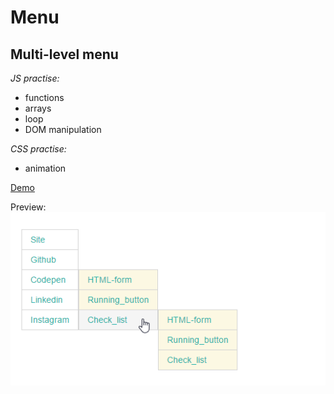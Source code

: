 # Menu
## Multi-level menu
*JS practise:*
* functions
* arrays
* loop
* DOM manipulation

*CSS practise:*
* animation

[Demo](http://s.codepen.io/JennyGeryak/debug/mONgVN)

Preview: ![Alt Text](https://github.com/JennyGeryak/Menu/blob/master/screen.png)
